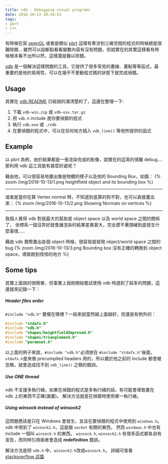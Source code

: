```yaml
---
title: vdb - Debugging visual programs
date: 2016-10-13 20:34:53
tags:
- pbrt
- c++
---
```


有時候在寫 [openGL](https://www.opengl.org/) 或者是類似 [pbrt](http://www.pbrt.org/) 這樣有牽涉到三維空間的程式的時候總是很難除錯...
雖然可以設斷點看看變數內容有沒有問題，但說實在的其實這樣看有時候根本看不出所以然，這樣還是難以除錯。

[vdb](https://github.com/zdevito/vdb) 是一個解決這樣問題的工具，它提供了很多常見的畫線、畫點等等函式，最重要的是他的易用性，可以在幾乎不更動程式碼的狀態下就完成偵錯。

<!-- more -->

## Usage

其實在 [vdb README](https://github.com/zdevito/vdb/blob/master/README.md) 已經說的滿清楚的了，這邊在整理一下:

1. 下載 `vdb-win.zip` 或 `vdb-osx.tar.gz`
2. 把 `vdb.h` include 進你要偵錯的程式
3. 執行 `vdb.exe` 或 `./vdb`
4. 在要偵錯的程式中，可以在任何地方插入 `vdb_line()` 等他所提供的函式


## Example

以 pbrt 為例，由於結果都是一張渲染完成的影像，說實在的這真的很難 debug....
那利用 vdb 這工具能有甚麼好處呢？

藉由他，可以很容易地畫出像是物體的樣子以及他的 Bounding Box，如圖：
{% zoom /img/2016-10-13/1.png heightfield object and its bounding box %}

---
或者是當你在算 Vertex normal 時，不知道到底算的對不對，也可以直接畫出來：
{% zoom /img/2016-10-13/2.png Showing Normals on vertices %}

---
我個人覺得 vdb 對我最大的幫助是 object space 以及 world space 之間的關係了，
坐標系一個沒弄好就會讓渲染的結果差異甚大，完全摸不著頭緒到底發生什麼事情.....

藉由 vdb 實際畫出各個 object 時候，很容易就發現 object/world space 之間的 bug
{% zoom /img/2016-10-13/3.png Bounding box 沒有正確的轉換到 object space，導致跑到怪怪的地方 %}


## Some tips

其實上面說的很簡單，但事實上我剛開始嘗試使用 vdb 時遇到了超多的問題，這邊就來記錄一下：

##### Header files order

`#include "vdb.h"` 要擺在哪裡？一般來說當然越上面越好，但還是有例外的：

```cpp heightfield.cpp
#include "stdafx.h"
#include "vdb.h"
#include "shapes/heightfieldImproved.h"
#include "shapes/trianglemesh.h"
#include "paramset.h"
```

以上面的例子來說，`#include "vdb.h"`必須放在 `#include "stdafx.h"`後面。
`stdafx.h`是來做 precompiled headers 用的，所以置於他之前的 include 都會被忽略，就會造成找不到 `vdb_line()` 之類的錯誤。

##### Use ONE thread

vdb 不支援多執行緒，如果在偵錯的程式是多執行緒的話，有可能會導致畫在 vdb 上的東西不正確(漏畫)。
解決方法就是在偵錯時使用單一執行緒。

##### Using winsock instead of winsock2

這問題應該是只在 Windows 會發生，並且在要偵錯的程式中使用到 `windows.h`。
vdb 中用到了 `winsock2.h`，這是跟 `socket` 有關的東西，
然而 `windows.h` 中也有 include 一個叫 `winsock.h` 的東西。
`winsock.h`, `winsock2.h` 有很多函式都各自有宣告，而同時引用兩者會造成 **redefinition** 錯誤。

解決方法是把 `vdb.h` 中，`winsock2.h`改成`winsock.h`。
詳細可查看 [stackoverflow 這篇](http://stackoverflow.com/questions/39849684/header-correct-but-compile-erroridentifier-not-found)